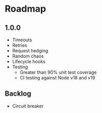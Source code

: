 # Roadmap

## 1.0.0

-   Timeouts
-   Retries
-   Request hedging
-   Random chaos
-   Lifecycle hooks
-   Testing
    -   Greater than 90% unit test coverage
    -   CI testing against Node v18 and v19

## Backlog

-   Circuit breaker

